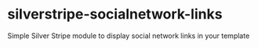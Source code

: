 silverstripe-socialnetwork-links
================================

Simple Silver Stripe module to display social network links in your template
